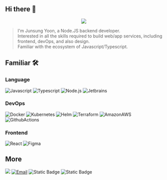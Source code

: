 ## Hi there 👋

<p align="center">
  <img src="https://github.com/junbyeol/JunByeol/assets/47721775/05807844-727b-4319-966e-26ce287c7cd5">
</p>

> I'm Junsung Yoon, a Node.JS backend developer. <br/>
> Interested in all the skills required to build web/app services, including frontend, devOps, and also design. <br/>
> Familiar with the ecosystem of Javascript/Typescript.

## Familiar 🛠
### Language
![Javascript](https://img.shields.io/badge/-Javascript-101010?style=for-the-badge&logo=javascript&logoColor=3776ab&labelColor=rgba(0%2C0%2C0%2C.8)&color=rgba(0%2C0%2C0%2C.5))
![Typescript](https://img.shields.io/badge/-Typescript-101010?style=for-the-badge&logo=typescript&logoColor=3178c6&labelColor=rgba(0%2C0%2C0%2C.8)&color=rgba(0%2C0%2C0%2C.5))
![Node.js](https://img.shields.io/badge/-Node.js-101010?style=for-the-badge&logo=node.js&logoColor=4FC08D&labelColor=rgba(0%2C0%2C0%2C.8)&color=rgba(0%2C0%2C0%2C.5))
![Jetbrains](https://img.shields.io/badge/-Jetbrains-101010?style=for-the-badge&logo=jetbrains&logoColor=4FC08D&labelColor=rgba(0%2C0%2C0%2C.8)&color=rgba(0%2C0%2C0%2C.5))

### DevOps
![Docker](https://img.shields.io/badge/-Docker-101010?style=for-the-badge&logo=docker&logoColor=2496ED&labelColor=rgba(0%2C0%2C0%2C.8)&color=rgba(0%2C0%2C0%2C.5))
![Kubernetes](https://img.shields.io/badge/-kubernetes-101010?style=for-the-badge&logo=kubernetes&logoColor=37b026&labelColor=rgba(0%2C0%2C0%2C.8)&color=rgba(0%2C0%2C0%2C.5))
![Helm](https://img.shields.io/badge/-Helm-101010?style=for-the-badge&logo=helm&logoColor=2496ED&labelColor=rgba(0%2C0%2C0%2C.8)&color=rgba(0%2C0%2C0%2C.5))
![Terraform](https://img.shields.io/badge/-Terraform-101010?style=for-the-badge&logo=terraform&logoColor=2496ED&labelColor=rgba(0%2C0%2C0%2C.8)&color=rgba(0%2C0%2C0%2C.5))
![AmazonAWS](https://img.shields.io/badge/-AmazonAWS-101010?style=for-the-badge&logo=amazonaws&logoColor=2496ED&labelColor=rgba(0%2C0%2C0%2C.8)&color=rgba(0%2C0%2C0%2C.5))
![GithubActions](https://img.shields.io/badge/-GithubActions-101010?style=for-the-badge&logo=githubactions&logoColor=2496ED&labelColor=rgba(0%2C0%2C0%2C.8)&color=rgba(0%2C0%2C0%2C.5))

### Frontend
![React](https://img.shields.io/badge/-react-101010?style=for-the-badge&logo=react&logoColor=61dafb&labelColor=rgba(0%2C0%2C0%2C.8)&color=rgba(0%2C0%2C0%2C.5))
![Figma](https://img.shields.io/badge/-Figma-101010?style=for-the-badge&logo=Figma&logoColor=F24E1E&labelColor=rgba(0%2C0%2C0%2C.8)&color=rgba(0%2C0%2C0%2C.5))

## More
[![](http://img.shields.io/badge/-Blog-663399?style=flat-square&logo=gatsby&logoColor=white&link=https://junbyeol.tistory.com)](https://junbyeol.tistory.com)
[![Email](https://img.shields.io/badge/-Email-EA4335?style=flat-square&logo=gmail&logoColor=white&link=mailto:yoonjs0510@gmail.com)](mailto:yoonjs0510@gmail.com)
![Static Badge](https://img.shields.io/badge/linkedin-blue?logo=linkedin&link=https%3A%2F%2Fwww.linkedin.com%2Fin%2Fjunsungyoon%2F)
![Static Badge](https://img.shields.io/badge/resume-yellow?logo=readme&link=https%3A%2F%2Fjunbyeol.notion.site%2FJunsung-Yoon-fb07f70750b447818af8236ddfc8cfb9)

